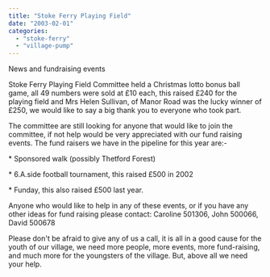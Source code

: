 ```yaml
---
title: "Stoke Ferry Playing Field"
date: "2003-02-01"
categories: 
  - "stoke-ferry"
  - "village-pump"
---
```


News and fundraising events

Stoke Ferry Playing Field Committee held a Christmas lotto bonus ball game, all 49 numbers were sold at £10 each, this raised £240 for the playing field and Mrs Helen Sullivan, of Manor Road was the lucky winner of £250, we would like to say a big thank you to everyone who took part.

The committee are still looking for anyone that would like to join the committee, if not help would be very appreciated with our fund raising events. The fund raisers we have in the pipeline for this year are:-

\* Sponsored walk (possibly Thetford Forest)

\* 6.A.side football tournament, this raised £500 in 2002

\* Funday, this also raised £500 last year.

Anyone who would like to help in any of these events, or if you have any other ideas for fund raising please contact: Caroline 501306, John 500066, David 500678

Please don't be afraid to give any of us a call, it is all in a good cause for the youth of our village, we need more people, more events, more fund-raising, and much more for the youngsters of the village. But, above all we need your help.
